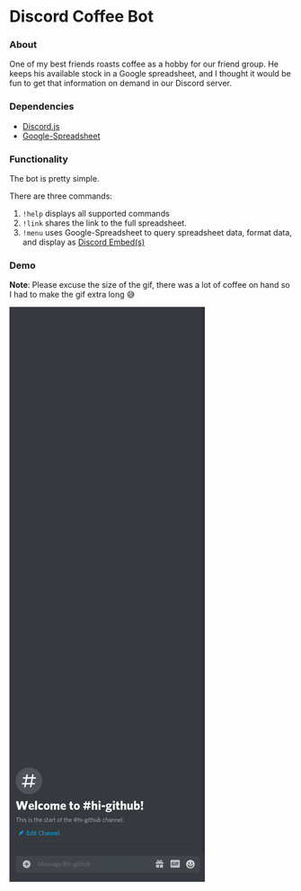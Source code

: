 # Discord Coffee Bot

### About

One of my best friends roasts coffee as a hobby for our friend group. He keeps his available stock in a Google spreadsheet, and I thought
it would be fun to get that information on demand in our Discord server.

### Dependencies

- [Discord.js](https://github.com/discordjs/discord.js)
- [Google-Spreadsheet](https://github.com/theoephraim/node-google-spreadsheet)

### Functionality

The bot is pretty simple.

There are three commands:

1. `!help` displays all supported commands
2. `!link` shares the link to the full spreadsheet.
3. `!menu` uses Google-Spreadsheet to query spreadsheet data, format data, and display as [Discord Embed(s)](https://discordjs.guide/popular-topics/embeds.html)


### Demo

**Note**: Please excuse the size of the gif, there was a lot of coffee on hand so I had to make the gif extra long :sweat_smile:

![Demo gif](demo.gif)
